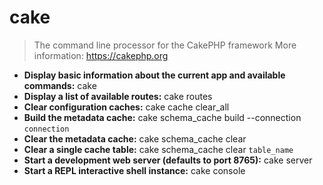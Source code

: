 # cake
> The command line processor for the CakePHP framework
> More information: <https://cakephp.org>
- **Display basic information about the current app and available commands:**
cake
- **Display a list of available routes:**
cake routes
- **Clear configuration caches:**
cake cache clear_all
- **Build the metadata cache:**
cake schema_cache build --connection `connection`
- **Clear the metadata cache:**
cake schema_cache clear
- **Clear a single cache table:**
cake schema_cache clear `table_name`
- **Start a development web server (defaults to port 8765):**
cake server
- **Start a REPL interactive shell instance:**
cake console
